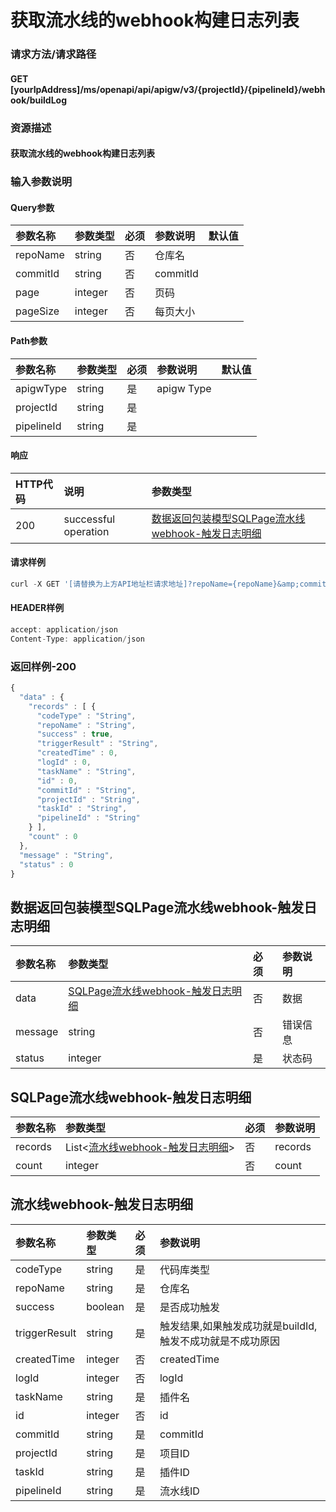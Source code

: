 # 获取流水线的webhook构建日志列表

### 请求方法/请求路径

#### GET  [yourIpAddress]/ms/openapi/api/apigw/v3/{projectId}/{pipelineId}/webhook/buildLog

### 资源描述

#### 获取流水线的webhook构建日志列表

### 输入参数说明

#### Query参数

| 参数名称 | 参数类型 | 必须 | 参数说明 | 默认值 |
| :--- | :--- | :--- | :--- | :--- |
| repoName | string | 否 | 仓库名 |  |
| commitId | string | 否 | commitId |  |
| page | integer | 否 | 页码 |  |
| pageSize | integer | 否 | 每页大小 |  |

#### Path参数

| 参数名称 | 参数类型 | 必须 | 参数说明 | 默认值 |
| :--- | :--- | :--- | :--- | :--- |
| apigwType | string | 是 | apigw Type |  |
| projectId | string | 是 |  |  |
| pipelineId | string | 是 |  |  |

#### 响应

| HTTP代码 | 说明 | 参数类型 |
| :--- | :--- | :--- |
| 200 | successful operation | [数据返回包装模型SQLPage流水线webhook-触发日志明细]() |

#### 请求样例

```javascript
curl -X GET '[请替换为上方API地址栏请求地址]?repoName={repoName}&amp;commitId={commitId}&amp;page={page}&amp;pageSize={pageSize}'
```

#### HEADER样例

```javascript
accept: application/json
Content-Type: application/json
```

### 返回样例-200

```javascript
{
  "data" : {
    "records" : [ {
      "codeType" : "String",
      "repoName" : "String",
      "success" : true,
      "triggerResult" : "String",
      "createdTime" : 0,
      "logId" : 0,
      "taskName" : "String",
      "id" : 0,
      "commitId" : "String",
      "projectId" : "String",
      "taskId" : "String",
      "pipelineId" : "String"
    } ],
    "count" : 0
  },
  "message" : "String",
  "status" : 0
}
```

## 数据返回包装模型SQLPage流水线webhook-触发日志明细

| 参数名称 | 参数类型 | 必须 | 参数说明 |
| :--- | :--- | :--- | :--- |
| data | [SQLPage流水线webhook-触发日志明细]() | 否 | 数据 |
| message | string | 否 | 错误信息 |
| status | integer | 是 | 状态码 |

## SQLPage流水线webhook-触发日志明细

| 参数名称 | 参数类型 | 必须 | 参数说明 |
| :--- | :--- | :--- | :--- |
| records | List&lt;[流水线webhook-触发日志明细]()&gt; | 否 | records |
| count | integer | 否 | count |

## 流水线webhook-触发日志明细

| 参数名称 | 参数类型 | 必须 | 参数说明 |
| :--- | :--- | :--- | :--- |
| codeType | string | 是 | 代码库类型 |
| repoName | string | 是 | 仓库名 |
| success | boolean | 是 | 是否成功触发 |
| triggerResult | string | 是 | 触发结果,如果触发成功就是buildId,触发不成功就是不成功原因 |
| createdTime | integer | 否 | createdTime |
| logId | integer | 否 | logId |
| taskName | string | 是 | 插件名 |
| id | integer | 否 | id |
| commitId | string | 是 | commitId |
| projectId | string | 是 | 项目ID |
| taskId | string | 是 | 插件ID |
| pipelineId | string | 是 | 流水线ID |


